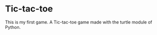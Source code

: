 Tic-tac-toe
============

This is my first game. A Tic-tac-toe game made with the turtle module of Python. 
